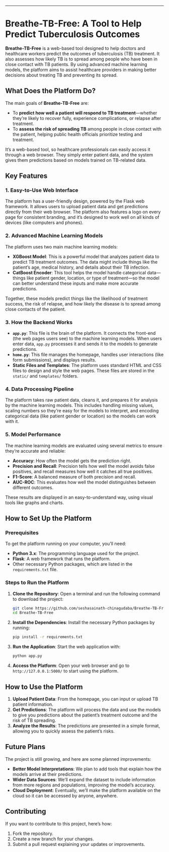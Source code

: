 ---

# Breathe-TB-Free: A Tool to Help Predict Tuberculosis Outcomes

**Breathe-TB-Free** is a web-based tool designed to help doctors and healthcare workers predict the outcomes of tuberculosis (TB) treatment. It also assesses how likely TB is to spread among people who have been in close contact with TB patients. By using advanced machine learning models, the platform aims to assist healthcare providers in making better decisions about treating TB and preventing its spread.

## What Does the Platform Do?

The main goals of **Breathe-TB-Free** are:
- To **predict how well a patient will respond to TB treatment**—whether they’re likely to recover fully, experience complications, or relapse after treatment.
- To **assess the risk of spreading TB** among people in close contact with the patient, helping public health officials prioritize testing and treatment.
  
It’s a web-based tool, so healthcare professionals can easily access it through a web browser. They simply enter patient data, and the system gives them predictions based on models trained on TB-related data.

## Key Features

### 1. **Easy-to-Use Web Interface**
   The platform has a user-friendly design, powered by the Flask web framework. It allows users to upload patient data and get predictions directly from their web browser. The platform also features a logo on every page for consistent branding, and it’s designed to work well on all kinds of devices (like computers and phones).

### 2. **Advanced Machine Learning Models**
   The platform uses two main machine learning models:
   - **XGBoost Model**: This is a powerful model that analyzes patient data to predict TB treatment outcomes. The data might include things like the patient’s age, medical history, and details about their TB infection.
   - **CatBoost Encoder**: This tool helps the model handle categorical data—things like patient gender, location, or type of treatment—so the model can better understand these inputs and make more accurate predictions.

Together, these models predict things like the likelihood of treatment success, the risk of relapse, and how likely the disease is to spread among close contacts of the patient.

### 3. **How the Backend Works**
   - **`app.py`**: This file is the brain of the platform. It connects the front-end (the web pages users see) to the machine learning models. When users enter data, `app.py` processes it and sends it to the models to generate predictions.
   - **`home.py`**: This file manages the homepage, handles user interactions (like form submissions), and displays results.
   - **Static Files and Templates**: The platform uses standard HTML and CSS files to design and style the web pages. These files are stored in the `static/` and `templates/` folders.

### 4. **Data Processing Pipeline**
   The platform takes raw patient data, cleans it, and prepares it for analysis by the machine learning models. This includes handling missing values, scaling numbers so they’re easy for the models to interpret, and encoding categorical data (like patient gender or location) so the models can work with it.

### 5. **Model Performance**
   The machine learning models are evaluated using several metrics to ensure they’re accurate and reliable:
   - **Accuracy**: How often the model gets the prediction right.
   - **Precision and Recall**: Precision tells how well the model avoids false positives, and recall measures how well it catches all true positives.
   - **F1-Score**: A balanced measure of both precision and recall.
   - **AUC-ROC**: This evaluates how well the model distinguishes between different outcomes.

These results are displayed in an easy-to-understand way, using visual tools like graphs and charts.

## How to Set Up the Platform

### Prerequisites
To get the platform running on your computer, you’ll need:
- **Python 3.x**: The programming language used for the project.
- **Flask**: A web framework that runs the platform.
- Other necessary Python packages, which are listed in the `requirements.txt` file.

### Steps to Run the Platform

1. **Clone the Repository**:
   Open a terminal and run the following command to download the project:
   ```bash
   git clone https://github.com/seshasainath-chinagudaba/Breathe-TB-Free.git
   cd Breathe-TB-Free
   ```

2. **Install the Dependencies**:
   Install the necessary Python packages by running:
   ```bash
   pip install -r requirements.txt
   ```

3. **Run the Application**:
   Start the web application with:
   ```bash
   python app.py
   ```

4. **Access the Platform**: Open your web browser and go to `http://127.0.0.1:5000/` to start using the platform.

## How to Use the Platform

1. **Upload Patient Data**: From the homepage, you can input or upload TB patient information.
2. **Get Predictions**: The platform will process the data and use the models to give you predictions about the patient’s treatment outcome and the risk of TB spreading.
3. **Analyze the Results**: The predictions are presented in a simple format, allowing you to quickly assess the patient’s risks.

## Future Plans

The project is still growing, and here are some planned improvements:
- **Better Model Interpretations**: We plan to add tools that explain how the models arrive at their predictions.
- **Wider Data Sources**: We’ll expand the dataset to include information from more regions and populations, improving the model’s accuracy.
- **Cloud Deployment**: Eventually, we’ll make the platform available on the cloud so it can be accessed by anyone, anywhere.

## Contributing

If you want to contribute to this project, here’s how:
1. Fork the repository.
2. Create a new branch for your changes.
3. Submit a pull request explaining your updates or improvements.



